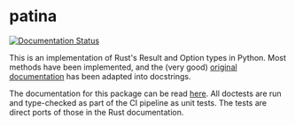 # patina

[![Documentation Status](https://readthedocs.org/projects/patina/badge/?version=latest)](https://patina.readthedocs.io/en/latest/?badge=latest)

This is an implementation of Rust's Result and Option types in Python. Most
methods have been implemented, and the (very good) [original documentation] has
been adapted into docstrings.

The documentation for this package can be read [here][docs]. All doctests are
run and type-checked as part of the CI pipeline as unit tests. The tests are
direct ports of those in the Rust documentation.

[original documentation]: https://doc.rust-lang.org/std/result/
[docs]: https://result.readthedocs.io/en/latest